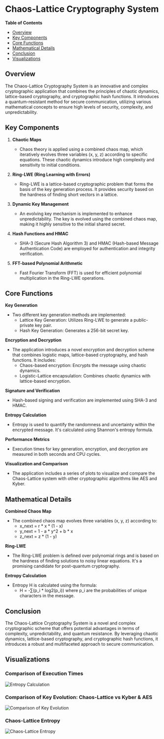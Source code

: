 # Chaos-Lattice Cryptography System

**Table of Contents**
- [Overview](#overview)
- [Key Components](#key-components)
- [Core Functions](#core-functions)
- [Mathematical Details](#mathematical-details)
- [Conclusion](#conclusion)
- [Visualizations](#visualizations)

## Overview
The Chaos-Lattice Cryptography System is an innovative and complex cryptographic application that combines the principles of chaotic dynamics, lattice-based cryptography, and cryptographic hash functions. It introduces a quantum-resistant method for secure communication, utilizing various mathematical concepts to ensure high levels of security, complexity, and unpredictability.

## Key Components
1. **Chaotic Maps**
   - Chaos theory is applied using a combined chaos map, which iteratively evolves three variables (x, y, z) according to specific equations. These chaotic dynamics introduce high complexity and sensitivity to initial conditions.

2. **Ring-LWE (Ring Learning with Errors)**
   - Ring-LWE is a lattice-based cryptographic problem that forms the basis of the key generation process. It provides security based on the hardness of finding short vectors in a lattice.

3. **Dynamic Key Management**
   - An evolving key mechanism is implemented to enhance unpredictability. The key is evolved using the combined chaos map, making it highly sensitive to the initial shared secret.

4. **Hash Functions and HMAC**
   - SHA-3 (Secure Hash Algorithm 3) and HMAC (Hash-based Message Authentication Code) are employed for authentication and integrity verification.

5. **FFT-based Polynomial Arithmetic**
   - Fast Fourier Transform (FFT) is used for efficient polynomial multiplication in the Ring-LWE operations.

## Core Functions
**Key Generation**
- Two different key generation methods are implemented:
  - Lattice Key Generation: Utilizes Ring-LWE to generate a public-private key pair.
  - Hash Key Generation: Generates a 256-bit secret key.

**Encryption and Decryption**
- The application introduces a novel encryption and decryption scheme that combines logistic maps, lattice-based cryptography, and hash functions. It includes:
  - Chaos-based encryption: Encrypts the message using chaotic dynamics.
  - Logistic-Lattice encapsulation: Combines chaotic dynamics with lattice-based encryption.

**Signature and Verification**
- Hash-based signing and verification are implemented using SHA-3 and HMAC.

**Entropy Calculation**
- Entropy is used to quantify the randomness and uncertainty within the encrypted message. It's calculated using Shannon's entropy formula.

**Performance Metrics**
- Execution times for key generation, encryption, and decryption are measured in both seconds and CPU cycles.

**Visualization and Comparison**
- The application includes a series of plots to visualize and compare the Chaos-Lattice system with other cryptographic algorithms like AES and Kyber.

## Mathematical Details
**Combined Chaos Map**
- The combined chaos map evolves three variables (x, y, z) according to:
  - x_next = r * x * (1 - x)
  - y_next = 1 - a * y^2 + b * x
  - z_next = z * (1 - y)

**Ring-LWE**
- The Ring-LWE problem is defined over polynomial rings and is based on the hardness of finding solutions to noisy linear equations. It's a promising candidate for post-quantum cryptography.

**Entropy Calculation**
- Entropy H is calculated using the formula:
  - H = -∑(p_i * log2(p_i))
  where p_i are the probabilities of unique characters in the message.

## Conclusion
The Chaos-Lattice Cryptography System is a novel and complex cryptographic scheme that offers potential advantages in terms of complexity, unpredictability, and quantum resistance. By leveraging chaotic dynamics, lattice-based cryptography, and cryptographic hash functions, it introduces a robust and multifaceted approach to secure communication.

## Visualizations

### Comparison of Execution Times
![Entropy Calculation](https://github.com/kylecoding1/hybrid-chaos-theory-cipher-with-a-lattice-based-approach/assets/128002901/9d3d884d-8304-49ba-ad59-389e7cd39897)

### Comparison of Key Evolution: Chaos-Lattice vs Kyber & AES
![Comparison of Key Evolution](https://github.com/kylecoding1/hybrid-chaos-theory-cipher-with-a-lattice-based-approach/assets/128002901/8404f5c2-d38c-4c9b-afe9-05fe9df31803)

### Chaos-Lattice Entropy
![Chaos-Lattice Entropy](https://github.com/kylecoding1/hybrid-chaos-theory-cipher-with-a-lattice-based-approach/assets/128002901/f3111a2a-d278-4c81-a51a-56e49e4d0150)
